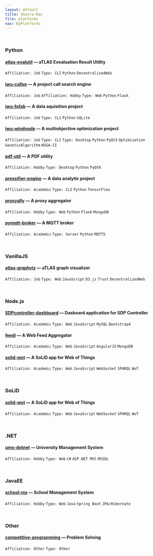 ```yaml
---
layout: default
title: Shovra Das
file: platforms
nav: ByPlatforms
---
```


<br>


### Python

#### [atlas-evalutil](https://github.com/shovradas/atlas-evalutil) &#8212; aTLAS Evealuation Result Utility

`Affiliation: Job` `Type: CLI` `Python`  `DecentralizedWeb`

#### [iwu-callse](https://github.com/shovradas/iwu-callse) &#8212; A project call search engine

`Affiliation: Job` `Affiliation: Hobby` `Type: Web` `Python` `Flask` 

#### [iwu-fofab](https://github.com/shovradas/iwu-fofab) &#8212; A data aquisition project

`Affiliation: Job` `Type: CLI` `Python` `SQLite` 

#### [iwu-windnode](https://github.com/shovradas/windnode-demonstrator) &#8212; A multiobjective optimization project

`Affiliation: Job` `Type: CLI` `Type: Desktop` `Python` `PyQt5` `Optimization` `GeneticAlgorithm` `NSGA-II`

#### [pdf-util](https://github.com/shovradas/pdf-util) &#8212; A PDF utility

`Affiliation: Hobby` `Type: Desktop` `Python` `PyQt6` 

#### [pressifier-engine](https://github.com/binuv-tuc/pressifier-engine) &#8212; A data analytic project

`Affiliation: Academic` `Type: CLI` `Python` `TensorFlow` 

#### [proxyally](https://github.com/shovradas/proxyally) &#8212; A proxy aggregator

`Affiliation: Hobby` `Type: Web` `Python` `Flask` `MongoDB` 

#### [pymqtt-broker](https://github.com/shovradas/pymqtt-broker) &#8212; A MQTT broker

`Affiliation: Academic` `Type: Server` `Python`  `MQTT5`


<br>


### VanillaJS

#### [atlas-graphviz](https://github.com/shovradas/atlas-graphviz) &#8212; aTLAS graph visualizer

`Affiliation: Job` `Type: Web` `JavaScript` `D3.js` `Trust` `DecentralizedWeb` 


<br>


### Node.js

#### [SDPcontroller-dashboard](https://github.com/shovradas/SDPcontroller-dashboard) &#8212; Dasboard application for SDP Controller

`Affiliation: Academic` `Type: Web` `JavaScript` `MySQL` `Bootstrap4` 

#### [feedi](https://github.com/shovradas/feedi) &#8212; A Web Feed Aggregator

`Affiliation: Academic` `Type: Web` `JavaScript` `AngularJS` `MongoDB` 

#### [solid-wot](https://github.com/shovradas/solid-wot) &#8212; A SoLiD app for Web of Things

`Affiliation: Academic` `Type: Web` `JavaScript` `WebSocket` `SPARQL` `WoT`


<br>


### SoLiD

#### [solid-wot](https://github.com/shovradas/solid-wot) &#8212; A SoLiD app for Web of Things

`Affiliation: Academic` `Type: Web` `JavaScript` `WebSocket` `SPARQL` `WoT`


<br>


### .NET

#### [ums-dotnet](https://github.com/shovradas/ums-dotnet) &#8212; University Management System

`Affiliation: Hobby` `Type: Web` `C#` `ASP.NET MVC` `MSSQL` 


<br>


### JavaEE

#### [school-ms](https://github.com/shovradas/school-ms) &#8212; School Management System

`Affiliation: Hobby` `Type: Web` `Java` `Spring Boot` `JPA/Hibernate` 


<br>


### Other

#### [competitive-programming](https://github.com/shovradas/competitive-programming) &#8212; Problem Solving

`Affiliation: Other` `Type: Other`  